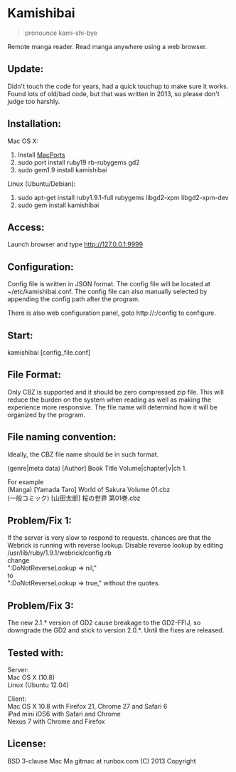 Kamishibai
=========================
> pronounce kami-shi-bye

Remote manga reader. Read manga anywhere using a web browser.

Update:
--------------------------  
Didn't touch the code for years, had a quick touchup to make sure it works. Found lots of old/bad code, but that was written in 2013, so please don't judge too harshly.

Installation:
--------------------------
Mac OS X:  
1. Install [MacPorts](http://www.macports.org/)  
2. sudo port install ruby19 rb-rubygems gd2  
3. sudo gem1.9 install kamishibai
  
Linux (Ubuntu/Debian):  
1. sudo apt-get install ruby1.9.1-full rubygems libgd2-xpm libgd2-xpm-dev  
2. sudo gem install kamishibai

Access:
--------------------------
Launch browser and type http://127.0.0.1:9999

Configuration:
--------------------------
Config file is written in JSON format. The config file will be located at ~/etc/kamishibai.conf. The config file can also manually selected by appending the config path after the program.  

There is also web configuration panel, goto http://<host>:<port>/config to configure.
  
Start:  
--------------------------
kamishibai [config_file.conf]
  
File Format:
--------------------------
Only CBZ is supported and it should be zero compressed zip file. This will reduce the burden on the system when reading as well as making the experience more responsive. The file name will determind how it will be organized by the program.

File naming convention:
--------------------------
Ideally, the CBZ file name should be in such format.  
  
(genre|meta data) [Author] Book Title Volume|chapter|v|ch 1.  
  
For example  
(Manga) [Yamada Taro] World of Sakura Volume 01.cbz  
(一般コミック) [山田太郎] 桜の世界 第01巻.cbz
  
  
Problem/Fix 1:
--------------------------
If the server is very slow to respond to requests. chances are that the Webrick is running with reverse lookup. Disable reverse lookup by editing  
/usr/lib/ruby/1.9.1/webrick/config.rb  
change  
":DoNotReverseLookup => nil,"  
to  
":DoNotReverseLookup => true,"
without the quotes.
  
  
Problem/Fix 3:
--------------------------  
The new 2.1.* version of GD2 cause breakage to the GD2-FFIJ, so downgrade the GD2 and stick to version 2.0.*. Until the fixes are released.  
  
Tested with:
--------------------------
Server:  
Mac OS X (10.8)  
Linux (Ubuntu 12.04)  

Client:  
Mac OS X 10.8 with Firefox 21, Chrome 27 and Safari 6  
iPad mini iOS6 with Safari and Chrome  
Nexus 7 with Chrome and Firefox  
  
  
License:
--------------------------
BSD 3-clause
Mac Ma gitmac at runbox.com (C) 2013 Copyright
